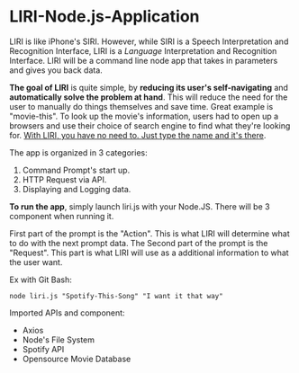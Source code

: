 # LIRI-Node.js-Application
LIRI is like iPhone's SIRI. However, while SIRI is a Speech Interpretation and Recognition Interface, LIRI is a _Language_ Interpretation and Recognition Interface. LIRI will be a command line node app that takes in parameters and gives you back data.



**The goal of LIRI** is quite simple, by **reducing its user's self-navigating** and **automatically solve the problem at hand**. This will reduce the need for the user to manually do things themselves and save time. Great example is "movie-this". To look up the movie's information, users had to open up a browsers and use their choice of search engine to find what they're looking for. <u>With LIRI, you have no need to. Just type the name and it's there</u>.



The app is organized in 3 categories:

1. Command Prompt's start up.
2. HTTP Request via API.
3. Displaying and Logging data.



**To run the app**, simply launch liri.js with your Node.JS. There will be 3 component when running it.

First part of the prompt is the "Action". This is what LIRI will determine what to do with the next prompt data. The Second part of the prompt is the "Request". This part is what LIRI will use as a additional information to what the user want.

Ex with Git Bash:

```
node liri.js "Spotify-This-Song" "I want it that way"
```

Imported APIs and component:

* Axios
* Node's File System
* Spotify API
* Opensource Movie Database